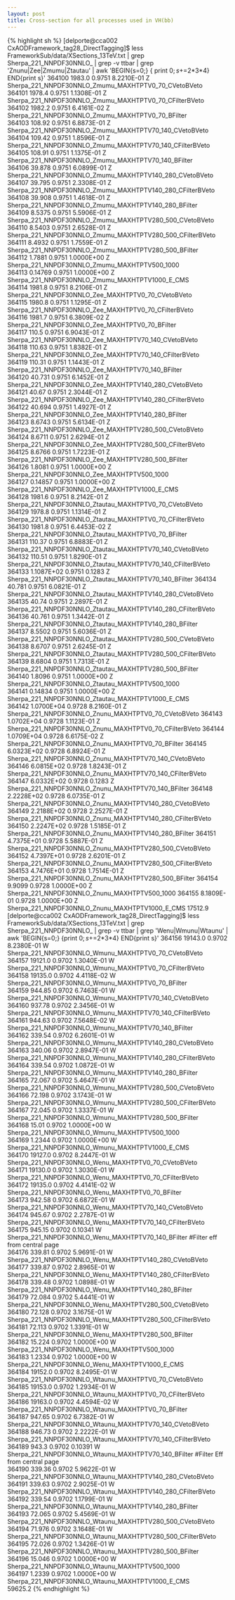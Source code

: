 ```yaml
---
layout: post
title: Cross-section for all processes used in VH(bb)
---
```


{% highlight sh %}
[delporte@cca002 CxAODFramework_tag28_DirectTagging]$ less FrameworkSub/data/XSections_13TeV.txt | grep Sherpa_221_NNPDF30NNLO_ | grep -v ttbar | grep 'Znunu\|Zee\|Zmumu\|Ztautau' | awk 'BEGIN{s=0;} {
print $0; s+=$2*$3*$4} END{print s}'
364100  1983.0      0.9751   8.2210E-01   Z                 Sherpa_221_NNPDF30NNLO_Zmumu_MAXHTPTV0_70_CVetoBVeto         
364101  1978.4      0.9751   1.1308E-01   Z                 Sherpa_221_NNPDF30NNLO_Zmumu_MAXHTPTV0_70_CFilterBVeto       
364102  1982.2      0.9751   6.4161E-02   Z                 Sherpa_221_NNPDF30NNLO_Zmumu_MAXHTPTV0_70_BFilter            
364103  108.92      0.9751   6.8873E-01   Z                 Sherpa_221_NNPDF30NNLO_Zmumu_MAXHTPTV70_140_CVetoBVeto       
364104  109.42      0.9751   1.8596E-01   Z                 Sherpa_221_NNPDF30NNLO_Zmumu_MAXHTPTV70_140_CFilterBVeto     
364105  108.91      0.9751   1.1375E-01   Z                 Sherpa_221_NNPDF30NNLO_Zmumu_MAXHTPTV70_140_BFilter          
364106  39.878      0.9751   6.0899E-01   Z                 Sherpa_221_NNPDF30NNLO_Zmumu_MAXHTPTV140_280_CVetoBVeto      
364107  39.795      0.9751   2.3308E-01   Z                 Sherpa_221_NNPDF30NNLO_Zmumu_MAXHTPTV140_280_CFilterBVeto    
364108  39.908      0.9751   1.4618E-01   Z                 Sherpa_221_NNPDF30NNLO_Zmumu_MAXHTPTV140_280_BFilter         
364109  8.5375      0.9751   5.5906E-01   Z                 Sherpa_221_NNPDF30NNLO_Zmumu_MAXHTPTV280_500_CVetoBVeto      
364110  8.5403      0.9751   2.6528E-01   Z                 Sherpa_221_NNPDF30NNLO_Zmumu_MAXHTPTV280_500_CFilterBVeto    
364111  8.4932      0.9751   1.7559E-01   Z                 Sherpa_221_NNPDF30NNLO_Zmumu_MAXHTPTV280_500_BFilter         
364112  1.7881      0.9751   1.0000E+00   Z                 Sherpa_221_NNPDF30NNLO_Zmumu_MAXHTPTV500_1000                
364113  0.14769     0.9751   1.0000E+00   Z                 Sherpa_221_NNPDF30NNLO_Zmumu_MAXHTPTV1000_E_CMS              
364114  1981.8      0.9751   8.2106E-01   Z                 Sherpa_221_NNPDF30NNLO_Zee_MAXHTPTV0_70_CVetoBVeto           
364115  1980.8      0.9751   1.1295E-01   Z                 Sherpa_221_NNPDF30NNLO_Zee_MAXHTPTV0_70_CFilterBVeto         
364116  1981.7      0.9751   6.3809E-02   Z                 Sherpa_221_NNPDF30NNLO_Zee_MAXHTPTV0_70_BFilter              
364117  110.5       0.9751   6.9043E-01   Z                 Sherpa_221_NNPDF30NNLO_Zee_MAXHTPTV70_140_CVetoBVeto         
364118  110.63      0.9751   1.8382E-01   Z                 Sherpa_221_NNPDF30NNLO_Zee_MAXHTPTV70_140_CFilterBVeto       
364119  110.31      0.9751   1.1443E-01   Z                 Sherpa_221_NNPDF30NNLO_Zee_MAXHTPTV70_140_BFilter            
364120  40.731      0.9751   6.1452E-01   Z                 Sherpa_221_NNPDF30NNLO_Zee_MAXHTPTV140_280_CVetoBVeto        
364121  40.67       0.9751   2.3044E-01   Z                 Sherpa_221_NNPDF30NNLO_Zee_MAXHTPTV140_280_CFilterBVeto      
364122  40.694      0.9751   1.4927E-01   Z                 Sherpa_221_NNPDF30NNLO_Zee_MAXHTPTV140_280_BFilter           
364123  8.6743      0.9751   5.6134E-01   Z                 Sherpa_221_NNPDF30NNLO_Zee_MAXHTPTV280_500_CVetoBVeto        
364124  8.6711      0.9751   2.6294E-01   Z                 Sherpa_221_NNPDF30NNLO_Zee_MAXHTPTV280_500_CFilterBVeto      
364125  8.6766      0.9751   1.7223E-01   Z                 Sherpa_221_NNPDF30NNLO_Zee_MAXHTPTV280_500_BFilter           
364126  1.8081      0.9751   1.0000E+00   Z                 Sherpa_221_NNPDF30NNLO_Zee_MAXHTPTV500_1000                  
364127  0.14857     0.9751   1.0000E+00   Z                 Sherpa_221_NNPDF30NNLO_Zee_MAXHTPTV1000_E_CMS                
364128  1981.6      0.9751   8.2142E-01   Z                 Sherpa_221_NNPDF30NNLO_Ztautau_MAXHTPTV0_70_CVetoBVeto       
364129  1978.8      0.9751   1.1314E-01   Z                 Sherpa_221_NNPDF30NNLO_Ztautau_MAXHTPTV0_70_CFilterBVeto     
364130  1981.8      0.9751   6.4453E-02   Z                 Sherpa_221_NNPDF30NNLO_Ztautau_MAXHTPTV0_70_BFilter          
364131  110.37      0.9751   6.8883E-01   Z                 Sherpa_221_NNPDF30NNLO_Ztautau_MAXHTPTV70_140_CVetoBVeto     
364132  110.51      0.9751   1.8290E-01   Z                 Sherpa_221_NNPDF30NNLO_Ztautau_MAXHTPTV70_140_CFilterBVeto   
364133  1.1087E+02  0.9751   0.1283       Z                 Sherpa_221_NNPDF30NNLO_Ztautau_MAXHTPTV70_140_BFilter
364134  40.781      0.9751   6.0821E-01   Z                 Sherpa_221_NNPDF30NNLO_Ztautau_MAXHTPTV140_280_CVetoBVeto    
364135  40.74       0.9751   2.2897E-01   Z                 Sherpa_221_NNPDF30NNLO_Ztautau_MAXHTPTV140_280_CFilterBVeto  
364136  40.761      0.9751   1.3442E-01   Z                 Sherpa_221_NNPDF30NNLO_Ztautau_MAXHTPTV140_280_BFilter       
364137  8.5502      0.9751   5.6036E-01   Z                 Sherpa_221_NNPDF30NNLO_Ztautau_MAXHTPTV280_500_CVetoBVeto    
364138  8.6707      0.9751   2.6245E-01   Z                 Sherpa_221_NNPDF30NNLO_Ztautau_MAXHTPTV280_500_CFilterBVeto  
364139  8.6804      0.9751   1.7313E-01   Z                 Sherpa_221_NNPDF30NNLO_Ztautau_MAXHTPTV280_500_BFilter       
364140  1.8096      0.9751   1.0000E+00   Z                 Sherpa_221_NNPDF30NNLO_Ztautau_MAXHTPTV500_1000              
364141  0.14834     0.9751   1.0000E+00   Z                 Sherpa_221_NNPDF30NNLO_Ztautau_MAXHTPTV1000_E_CMS            
364142      1.0700E+04       0.9728       8.2160E-01      Z            Sherpa_221_NNPDF30NNLO_Znunu_MAXHTPTV0_70_CVetoBVeto
364143      1.0702E+04       0.9728       1.1123E-01      Z            Sherpa_221_NNPDF30NNLO_Znunu_MAXHTPTV0_70_CFilterBVeto
364144      1.0709E+04       0.9728       6.6175E-02      Z            Sherpa_221_NNPDF30NNLO_Znunu_MAXHTPTV0_70_BFilter
364145      6.0323E+02       0.9728       6.8924E-01      Z            Sherpa_221_NNPDF30NNLO_Znunu_MAXHTPTV70_140_CVetoBVeto
364146      6.0815E+02       0.9728       1.8243E-01      Z            Sherpa_221_NNPDF30NNLO_Znunu_MAXHTPTV70_140_CFilterBVeto
364147      6.0332E+02       0.9728       0.1283          Z            Sherpa_221_NNPDF30NNLO_Znunu_MAXHTPTV70_140_BFilter
364148      2.2228E+02       0.9728       6.0735E-01      Z            Sherpa_221_NNPDF30NNLO_Znunu_MAXHTPTV140_280_CVetoBVeto
364149      2.2188E+02       0.9728       2.2527E-01      Z            Sherpa_221_NNPDF30NNLO_Znunu_MAXHTPTV140_280_CFilterBVeto
364150      2.2247E+02       0.9728       1.5185E-01      Z            Sherpa_221_NNPDF30NNLO_Znunu_MAXHTPTV140_280_BFilter
364151      4.7375E+01       0.9728       5.5887E-01      Z            Sherpa_221_NNPDF30NNLO_Znunu_MAXHTPTV280_500_CVetoBVeto
364152      4.7397E+01       0.9728       2.6201E-01      Z            Sherpa_221_NNPDF30NNLO_Znunu_MAXHTPTV280_500_CFilterBVeto
364153      4.7476E+01       0.9728       1.7514E-01      Z            Sherpa_221_NNPDF30NNLO_Znunu_MAXHTPTV280_500_BFilter
364154      9.9099           0.9728       1.0000E+00      Z            Sherpa_221_NNPDF30NNLO_Znunu_MAXHTPTV500_1000
364155      8.1809E-01       0.9728       1.0000E+00      Z            Sherpa_221_NNPDF30NNLO_Znunu_MAXHTPTV1000_E_CMS
17512.9
[delporte@cca002 CxAODFramework_tag28_DirectTagging]$ less FrameworkSub/data/XSections_13TeV.txt | grep Sherpa_221_NNPDF30NNLO_ | grep -v ttbar | grep 'Wenu\|Wmunu\|Wtaunu' | awk 'BEGIN{s=0;} {print $0; s+=$2*$3*$4} END{print s}'
364156  19143.0     0.9702   8.2380E-01   W                 Sherpa_221_NNPDF30NNLO_Wmunu_MAXHTPTV0_70_CVetoBVeto         
364157  19121.0     0.9702   1.3040E-01   W                 Sherpa_221_NNPDF30NNLO_Wmunu_MAXHTPTV0_70_CFilterBVeto       
364158  19135.0     0.9702   4.4118E-02   W                 Sherpa_221_NNPDF30NNLO_Wmunu_MAXHTPTV0_70_BFilter            
364159  944.85      0.9702   6.7463E-01   W                 Sherpa_221_NNPDF30NNLO_Wmunu_MAXHTPTV70_140_CVetoBVeto       
364160  937.78      0.9702   2.3456E-01   W                 Sherpa_221_NNPDF30NNLO_Wmunu_MAXHTPTV70_140_CFilterBVeto     
364161  944.63      0.9702   7.5648E-02   W                 Sherpa_221_NNPDF30NNLO_Wmunu_MAXHTPTV70_140_BFilter          
364162  339.54      0.9702   6.2601E-01   W                 Sherpa_221_NNPDF30NNLO_Wmunu_MAXHTPTV140_280_CVetoBVeto      
364163  340.06      0.9702   2.8947E-01   W                 Sherpa_221_NNPDF30NNLO_Wmunu_MAXHTPTV140_280_CFilterBVeto    
364164  339.54      0.9702   1.0872E-01   W                 Sherpa_221_NNPDF30NNLO_Wmunu_MAXHTPTV140_280_BFilter         
364165  72.067      0.9702   5.4647E-01   W                 Sherpa_221_NNPDF30NNLO_Wmunu_MAXHTPTV280_500_CVetoBVeto      
364166  72.198      0.9702   3.1743E-01   W                 Sherpa_221_NNPDF30NNLO_Wmunu_MAXHTPTV280_500_CFilterBVeto    
364167  72.045      0.9702   1.3337E-01   W                 Sherpa_221_NNPDF30NNLO_Wmunu_MAXHTPTV280_500_BFilter         
364168  15.01       0.9702   1.0000E+00   W                 Sherpa_221_NNPDF30NNLO_Wmunu_MAXHTPTV500_1000                
364169  1.2344      0.9702   1.0000E+00   W                 Sherpa_221_NNPDF30NNLO_Wmunu_MAXHTPTV1000_E_CMS              
364170  19127.0     0.9702   8.2447E-01   W                 Sherpa_221_NNPDF30NNLO_Wenu_MAXHTPTV0_70_CVetoBVeto          
364171  19130.0     0.9702   1.3030E-01   W                 Sherpa_221_NNPDF30NNLO_Wenu_MAXHTPTV0_70_CFilterBVeto        
364172  19135.0     0.9702   4.4141E-02   W                 Sherpa_221_NNPDF30NNLO_Wenu_MAXHTPTV0_70_BFilter             
364173  942.58      0.9702   6.6872E-01   W                 Sherpa_221_NNPDF30NNLO_Wenu_MAXHTPTV70_140_CVetoBVeto        
364174  945.67      0.9702   2.2787E-01   W                 Sherpa_221_NNPDF30NNLO_Wenu_MAXHTPTV70_140_CFilterBVeto      
364175  945.15      0.9702   0.10341      W                 Sherpa_221_NNPDF30NNLO_Wenu_MAXHTPTV70_140_BFilter  #Filter eff from central page          
364176  339.81      0.9702   5.9691E-01   W                 Sherpa_221_NNPDF30NNLO_Wenu_MAXHTPTV140_280_CVetoBVeto       
364177  339.87      0.9702   2.8965E-01   W                 Sherpa_221_NNPDF30NNLO_Wenu_MAXHTPTV140_280_CFilterBVeto     
364178  339.48      0.9702   1.0898E-01   W                 Sherpa_221_NNPDF30NNLO_Wenu_MAXHTPTV140_280_BFilter          
364179  72.084      0.9702   5.4441E-01   W                 Sherpa_221_NNPDF30NNLO_Wenu_MAXHTPTV280_500_CVetoBVeto       
364180  72.128      0.9702   3.1675E-01   W                 Sherpa_221_NNPDF30NNLO_Wenu_MAXHTPTV280_500_CFilterBVeto     
364181  72.113      0.9702   1.3391E-01   W                 Sherpa_221_NNPDF30NNLO_Wenu_MAXHTPTV280_500_BFilter          
364182  15.224      0.9702   1.0000E+00   W                 Sherpa_221_NNPDF30NNLO_Wenu_MAXHTPTV500_1000                 
364183  1.2334      0.9702   1.0000E+00   W                 Sherpa_221_NNPDF30NNLO_Wenu_MAXHTPTV1000_E_CMS               
364184  19152.0     0.9702   8.2495E-01   W                 Sherpa_221_NNPDF30NNLO_Wtaunu_MAXHTPTV0_70_CVetoBVeto        
364185  19153.0     0.9702   1.2934E-01   W                 Sherpa_221_NNPDF30NNLO_Wtaunu_MAXHTPTV0_70_CFilterBVeto      
364186  19163.0     0.9702   4.4594E-02   W                 Sherpa_221_NNPDF30NNLO_Wtaunu_MAXHTPTV0_70_BFilter           
364187  947.65      0.9702   6.7382E-01   W                 Sherpa_221_NNPDF30NNLO_Wtaunu_MAXHTPTV70_140_CVetoBVeto      
364188  946.73      0.9702   2.2222E-01   W                 Sherpa_221_NNPDF30NNLO_Wtaunu_MAXHTPTV70_140_CFilterBVeto    
364189  943.3       0.9702   0.10391      W                 Sherpa_221_NNPDF30NNLO_Wtaunu_MAXHTPTV70_140_BFilter  #Filter Eff from central page       
364190  339.36      0.9702   5.9622E-01   W                 Sherpa_221_NNPDF30NNLO_Wtaunu_MAXHTPTV140_280_CVetoBVeto     
364191  339.63      0.9702   2.9025E-01   W                 Sherpa_221_NNPDF30NNLO_Wtaunu_MAXHTPTV140_280_CFilterBVeto   
364192  339.54      0.9702   1.1799E-01   W                 Sherpa_221_NNPDF30NNLO_Wtaunu_MAXHTPTV140_280_BFilter        
364193  72.065      0.9702   5.4569E-01   W                 Sherpa_221_NNPDF30NNLO_Wtaunu_MAXHTPTV280_500_CVetoBVeto     
364194  71.976      0.9702   3.1648E-01   W                 Sherpa_221_NNPDF30NNLO_Wtaunu_MAXHTPTV280_500_CFilterBVeto   
364195  72.026      0.9702   1.3426E-01   W                 Sherpa_221_NNPDF30NNLO_Wtaunu_MAXHTPTV280_500_BFilter        
364196  15.046      0.9702   1.0000E+00   W                 Sherpa_221_NNPDF30NNLO_Wtaunu_MAXHTPTV500_1000               
364197  1.2339      0.9702   1.0000E+00   W                 Sherpa_221_NNPDF30NNLO_Wtaunu_MAXHTPTV1000_E_CMS             
59625.2
{% endhighlight %}
